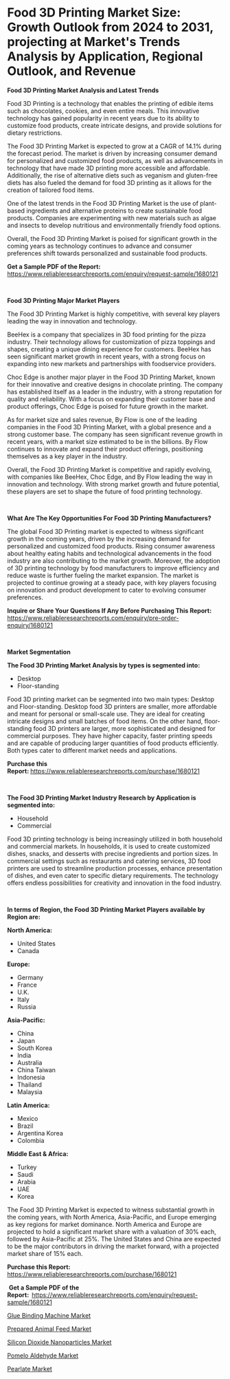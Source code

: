 <p><h1>Food 3D Printing Market Size: Growth Outlook from 2024 to 2031, projecting at Market's Trends Analysis by Application, Regional Outlook, and Revenue</h1></p><p><strong>Food 3D Printing Market Analysis and Latest Trends</strong></p>
<p><p>Food 3D Printing is a technology that enables the printing of edible items such as chocolates, cookies, and even entire meals. This innovative technology has gained popularity in recent years due to its ability to customize food products, create intricate designs, and provide solutions for dietary restrictions.</p><p>The Food 3D Printing Market is expected to grow at a CAGR of 14.1% during the forecast period. The market is driven by increasing consumer demand for personalized and customized food products, as well as advancements in technology that have made 3D printing more accessible and affordable. Additionally, the rise of alternative diets such as veganism and gluten-free diets has also fueled the demand for food 3D printing as it allows for the creation of tailored food items.</p><p>One of the latest trends in the Food 3D Printing Market is the use of plant-based ingredients and alternative proteins to create sustainable food products. Companies are experimenting with new materials such as algae and insects to develop nutritious and environmentally friendly food options.</p><p>Overall, the Food 3D Printing Market is poised for significant growth in the coming years as technology continues to advance and consumer preferences shift towards personalized and sustainable food products.</p></p>
<p><strong>Get a Sample PDF of the Report:&nbsp;</strong> <a href="https://www.reliableresearchreports.com/enquiry/request-sample/1680121">https://www.reliableresearchreports.com/enquiry/request-sample/1680121</a></p>
<p>&nbsp;</p>
<p><strong>Food 3D Printing Major Market Players</strong></p>
<p><p>The Food 3D Printing Market is highly competitive, with several key players leading the way in innovation and technology. </p><p>BeeHex is a company that specializes in 3D food printing for the pizza industry. Their technology allows for customization of pizza toppings and shapes, creating a unique dining experience for customers. BeeHex has seen significant market growth in recent years, with a strong focus on expanding into new markets and partnerships with foodservice providers. </p><p>Choc Edge is another major player in the Food 3D Printing Market, known for their innovative and creative designs in chocolate printing. The company has established itself as a leader in the industry, with a strong reputation for quality and reliability. With a focus on expanding their customer base and product offerings, Choc Edge is poised for future growth in the market. </p><p>As for market size and sales revenue, By Flow is one of the leading companies in the Food 3D Printing Market, with a global presence and a strong customer base. The company has seen significant revenue growth in recent years, with a market size estimated to be in the billions. By Flow continues to innovate and expand their product offerings, positioning themselves as a key player in the industry. </p><p>Overall, the Food 3D Printing Market is competitive and rapidly evolving, with companies like BeeHex, Choc Edge, and By Flow leading the way in innovation and technology. With strong market growth and future potential, these players are set to shape the future of food printing technology.</p></p>
<p>&nbsp;</p>
<p><strong>What Are The Key Opportunities For Food 3D Printing Manufacturers?</strong></p>
<p><p>The global Food 3D Printing market is expected to witness significant growth in the coming years, driven by the increasing demand for personalized and customized food products. Rising consumer awareness about healthy eating habits and technological advancements in the food industry are also contributing to the market growth. Moreover, the adoption of 3D printing technology by food manufacturers to improve efficiency and reduce waste is further fueling the market expansion. The market is projected to continue growing at a steady pace, with key players focusing on innovation and product development to cater to evolving consumer preferences.</p></p>
<p><strong>Inquire or Share Your Questions If Any Before Purchasing This Report:</strong> <a href="https://www.reliableresearchreports.com/enquiry/pre-order-enquiry/1680121">https://www.reliableresearchreports.com/enquiry/pre-order-enquiry/1680121</a></p>
<p>&nbsp;</p>
<p><strong>Market Segmentation</strong></p>
<p><strong>The Food 3D Printing Market Analysis by types is segmented into:</strong></p>
<p><ul><li>Desktop</li><li>Floor-standing</li></ul></p>
<p><p>Food 3D printing market can be segmented into two main types: Desktop and Floor-standing. Desktop food 3D printers are smaller, more affordable and meant for personal or small-scale use. They are ideal for creating intricate designs and small batches of food items. On the other hand, floor-standing food 3D printers are larger, more sophisticated and designed for commercial purposes. They have higher capacity, faster printing speeds and are capable of producing larger quantities of food products efficiently. Both types cater to different market needs and applications.</p></p>
<p><strong>Purchase this Report:&nbsp;</strong><a href="https://www.reliableresearchreports.com/purchase/1680121">https://www.reliableresearchreports.com/purchase/1680121</a></p>
<p>&nbsp;</p>
<p><strong>The Food 3D Printing Market Industry Research by Application is segmented into:</strong></p>
<p><ul><li>Household</li><li>Commercial</li></ul></p>
<p><p>Food 3D printing technology is being increasingly utilized in both household and commercial markets. In households, it is used to create customized dishes, snacks, and desserts with precise ingredients and portion sizes. In commercial settings such as restaurants and catering services, 3D food printers are used to streamline production processes, enhance presentation of dishes, and even cater to specific dietary requirements. The technology offers endless possibilities for creativity and innovation in the food industry.</p></p>
<p>&nbsp;</p>
<p><strong>In terms of Region, the Food 3D Printing Market Players available by Region are:</strong></p>
<p>
    <p> <strong> North America: </strong>
        <ul>
            <li>United States</li>
            <li>Canada</li>
        </ul>
        </p> 
    <p> <strong> Europe: </strong>
        <ul>
            <li>Germany</li>
            <li>France</li>
            <li>U.K.</li>
            <li>Italy</li>
            <li>Russia</li>
        </ul>
        </p> 
    <p> <strong> Asia-Pacific: </strong>
        <ul>
            <li>China</li>
            <li>Japan</li>
            <li>South Korea</li>
            <li>India</li>
            <li>Australia</li>
            <li>China Taiwan</li>
            <li>Indonesia</li>
            <li>Thailand</li>
            <li>Malaysia</li>
        </ul>
        </p> 
    <p> <strong> Latin America: </strong>
        <ul>
            <li>Mexico</li>
            <li>Brazil</li>
            <li>Argentina Korea</li>
            <li>Colombia</li>
        </ul>
        </p> 
    <p> <strong> Middle East & Africa: </strong>
        <ul>
            <li>Turkey</li>
            <li>Saudi</li>
            <li>Arabia</li>
            <li>UAE</li>
            <li>Korea</li>
        </ul>
    </p>
    </p>
<p><p>The Food 3D Printing Market is expected to witness substantial growth in the coming years, with North America, Asia-Pacific, and Europe emerging as key regions for market dominance. North America and Europe are projected to hold a significant market share with a valuation of 30% each, followed by Asia-Pacific at 25%. The United States and China are expected to be the major contributors in driving the market forward, with a projected market share of 15% each.</p></p>
<p><strong>Purchase this Report: </strong><a href="https://www.reliableresearchreports.com/purchase/1680121">https://www.reliableresearchreports.com/purchase/1680121</a></p>
<p>&nbsp;<strong>Get a Sample PDF of the Report:&nbsp;&nbsp;</strong><a href="https://www.reliableresearchreports.com/enquiry/request-sample/1680121">https://www.reliableresearchreports.com/enquiry/request-sample/1680121</a></p>
<p><strong></strong></p>
<p><p><a href="https://issuu.com/reportprime-2/docs/glue-binding-machine-market-size-2030.pptx">Glue Binding Machine Market</a></p><p><a href="https://issuu.com/reportprime-2/docs/prepared-animal-feed-market-size-2030.pptx">Prepared Animal Feed Market</a></p><p><a href="https://github.com/eeaveuhhh/Market-Research-Report-List-1/blob/main/silicon-dioxide-nanoparticles-market.md">Silicon Dioxide Nanoparticles Market</a></p><p><a href="https://github.com/YashRP12/Market-Research-Report-List-3/blob/main/pomelo-aldehyde-market.md">Pomelo Aldehyde Market</a></p><p><a href="https://github.com/khayangel/Market-Research-Report-List-2/blob/main/pearlate-market.md">Pearlate Market</a></p></p>